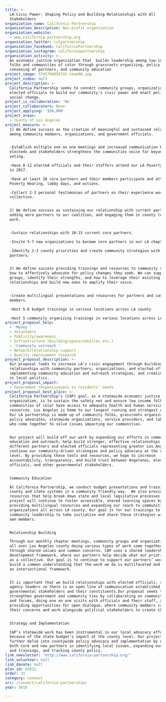 ```yaml
---
title: >-
  LA Civic Power: Shaping Policy and Building Relationships with All
  Stakeholders
organization_name: California Partnership
organization_description: Non-profit organization
organization_website:
  - www.california-partnership.org
organization_twitter: calpartnership
organization_facebook: CaliforniaPartnership
organization_instagram: californiapartnership
organization_activity: >-
  An economic justice organization that  builds leadership among low-income
  folks and communities of color through grassroots organizing, policy advocacy,
  convening of partners, and community education
project_image: 5745794855741-team90.jpg
project_video: null
project_description: >-
  California Partnership seeks to connect community groups, organizations, and
  elected officials to build our community's civic power and enact political and
  social change.
project_is_collaboration: 'No'
project_collaborators: None
project_applying: '$50,000'
project_areas:
  - County of Los Angeles
project_measure: >-
  1) We define success as the creation of meaningful and sustained relationships
  among community members, organizations, and government officials. 


  -Establish multiple one on one meetings and increased communication between
  electeds and stakeholders strengthens the communities voice far beyond simply
  voting. 

  -Have 8-12 elected officials and their staffers attend our LA Poverty Hearing
  in 2017.

  -Have at least 10 core partners and their members participate and attend our
  Poverty Hearing, lobby days, and actions.

  -Collect 2-3 personal testimonies of partners on their experience working as a
  collective.


  2) We define success as sustaining our relationship with current partners,
  adding more partners to our coalition, and engaging them in county level
  work. 


  -Sustain relationships with 10-15 current core partners. 

  -Invite 5-7 new organizations to become core partners in our LA chapter.

  -Identify 2-3 county priorities and create community strategies with CAP LA
  partners.


  3) We define success providing trainings and resources to community members on
  how to effectively advocate for policy changes they seek. We can support
  groups, identify their strengths, and how to leverage their existing
  relationships and build new ones to amplify their voice. 


  -Create multilingual presentations and resources for partners and community
  members.

  -Host 5-8 budget trainings in various locations across LA county

  -Host 5 community organizing trainings in various locations across LA
project_proposal_help:
  - 'Money '
  - Volunteers
  - Publicity/awareness
  - Infrastructure (building/space/vehicles etc.)
  - 'Community outreach '
  - Network/relationship support
  - Quality improvement research
project_proposal_description: >-
  Our proposal looks to increase LA's civic engagement through building
  relationships with community partners, organizations, and elected officials,
  implementing community education and outreach strategies, and creating change
  in local politics.
project_proposal_impact:
  - Government responsiveness to residents’ needs
project_proposal_best_place: >-
  California Partnership’s (CAP) goal, as a statewide economic justice
  organization, is to sustain the safety net and ensure low income folks and
  communities of color have access to adequate health and human service
  resources. Los Angeles is home to our longest running and strongest chapter.
  Our LA partnership is made up of community folks, grassroots organizations,
  policy advocates, statewide organizations, service providers, and labor unions
  who come together to solve issues impacting our communities. 


  Our project will build off our work by expanding our efforts in community
  education and outreach, help build stronger, effective relationships among our
  different partners and elected officials representing greater Los Angeles, and
  continue our community-driven strategies and policy advocacy at the county
  level. By providing these tools and resources, we hope to increase
  accountability, transparency, and build trust between Angelenos, elected
  officials, and other governmental stakeholders.   


  Community Education

  At California Partnership, we conduct budget presentations and trainings on
  county and state systems in a community friendly way.  We also provide
  resources that help break down state and local legislative processes. Our
  project will continue to foster accessible, shared learning spaces by
  providing multilingual resources and expanding our reach to communities and
  organizations all across LA county. Our goal is for our trainings to engage
  community leadership to take initiative and share these strategies with their
  own members.


  Relationship Building

  Through our monthly chapter meetings, community groups and organizations from
  all over Los Angeles county doing various types of work come together to work
  through shared values and common concerns. CAP uses a shared leadership and
  development framework, where our partners help decide what our priorities are
  as a collective. Our goal is to continue to support our partners’ work and
  build a common understanding that the work we do is multifaceted and requires
  an intersectional framework. 


  It is important that we build relationships with elected officials, staff, and
  agency leaders so there is an open line of communication established between
  governmental stakeholders and their constituents.Our proposal seeks to
  strengthen government and community ties by collaborating on community events
  and forums, doing one on one visits with officials and their staff, and
  providing opportunities for open dialogue, where community members can express
  their concerns and work alongside political stakeholders to create change. 


  Strategy and Implementation

  CAP’s statewide work has been instrumental in our local advocacy efforts
  because of the state budget’s impact at the county level. Our project looks to
  further delve into countywide policy advocacy and implementation by engaging
  both core and new partners in identifying local issues, expanding our tools
  and trainings, and tracking county policy.
link_newsletter: 'http://www.california-partnership.org/'
link_volunteer: null
link_donate: null
plan_id: 83811
order: 31
category: connect
uri: /connect/california-partnership/
year: 2016

---
```

